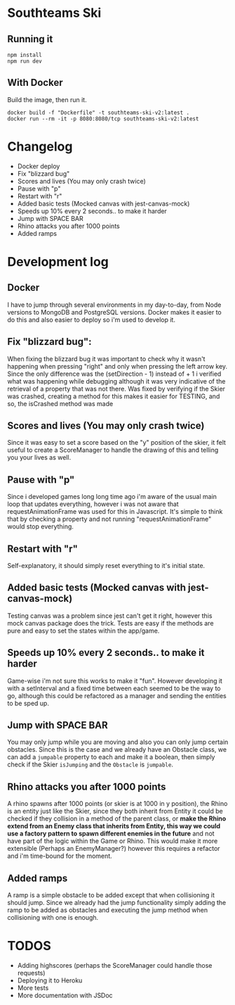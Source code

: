 # Southteams Ski

## Running it

```
npm install
npm run dev
```

## With Docker

Build the image, then run it.

```
docker build -f "Dockerfile" -t southteams-ski-v2:latest . 
docker run --rm -it -p 8080:8080/tcp southteams-ski-v2:latest  
```


# Changelog
* Docker deploy
* Fix "blizzard bug"
* Scores and lives (You may only crash twice)
* Pause with "p"
* Restart with "r"
* Added basic tests (Mocked canvas with jest-canvas-mock)
* Speeds up 10% every 2 seconds.. to make it harder
* Jump with SPACE BAR
* Rhino attacks you after 1000 points
* Added ramps

# Development log

## Docker 
I have to jump through several environments in my day-to-day, from Node versions to MongoDB and PostgreSQL versions. Docker makes it easier to do this and also easier to deploy so i'm used to develop it.

## Fix "blizzard bug":
When fixing the blizzard bug it was important to check why it wasn't happening when pressing "right" and only when pressing the left arrow key. Since the only difference was the (setDirection - 1) instead of + 1 i verified what was happening while debugging although it was very indicative of the retrieval of a property that was not there. 
Was fixed by verifying if the Skier was crashed, creating a method for this makes it easier for TESTING, and so, the isCrashed method was made

## Scores and lives (You may only crash twice)
Since it was easy to set a score based on the "y" position of the skier, it felt useful to create a ScoreManager to handle the drawing of this and telling you your lives as well.

## Pause with "p"
Since i developed games long long time ago i'm aware of the usual main loop that updates everything, however i was not aware that requestAnimationFrame was used for this in Javascript. It's simple to think that by checking a property and not running "requestAnimationFrame" would stop everything.

## Restart with "r"
Self-explanatory, it should simply reset everything to it's initial state.

## Added basic tests (Mocked canvas with jest-canvas-mock)
Testing canvas was a problem since jest can't get it right, however this mock canvas package does the trick. Tests are easy if the methods are pure and easy to set the states within the app/game.

## Speeds up 10% every 2 seconds.. to make it harder
Game-wise i'm not sure this works to make it "fun". However developing it with a setInterval and a fixed time between each seemed to be the way to go, although this could be refactored as a manager and sending the entities to be sped up.

## Jump with SPACE BAR
You may only jump while you are moving and also you can only jump certain obstacles. Since this is the case and we already have an Obstacle class, we can add a `jumpable` property to each and make it a boolean, then simply check if the Skier `isJumping` and the `Obstacle` is `jumpable`.

## Rhino attacks you after 1000 points
A rhino spawns after 1000 points (or skier is at 1000 in y position), the Rhino is an entity just like the Skier, since they both inherit from Entity it could be checked if they collision in a method of the parent class, or **make the Rhino extend from an Enemy class that inherits from Entity, this way we could use a factory pattern to spawn different enemies in the future** and not have part of the logic within the Game or Rhino. This would make it more extensible (Perhaps an EnemyManager?) however this requires a refactor and i'm time-bound for the moment.

## Added ramps
A ramp is a simple obstacle to be added except that when collisioning it should jump. Since we already had the jump functionality simply adding the ramp to be added as obstacles and executing the jump method when collisioning with one is enough.


# TODOS
* Adding highscores (perhaps the ScoreManager could handle those requests)
* Deploying it to Heroku 
* More tests
* More documentation with JSDoc
